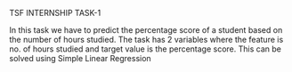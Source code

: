 TSF INTERNSHIP TASK-1

In this task we have to predict the percentage score of a student based on the number of hours studied. The task has 2 variables where the feature is no. of hours studied and target value is the percentage score. This can be solved using Simple Linear Regression
